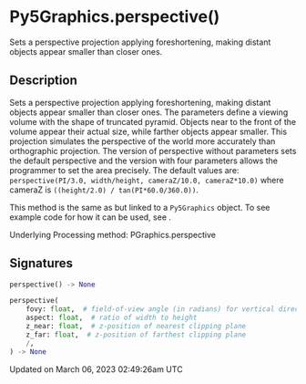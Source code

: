 # Py5Graphics.perspective()

Sets a perspective projection applying foreshortening, making distant objects appear smaller than closer ones.

## Description

Sets a perspective projection applying foreshortening, making distant objects appear smaller than closer ones. The parameters define a viewing volume with the shape of truncated pyramid. Objects near to the front of the volume appear their actual size, while farther objects appear smaller. This projection simulates the perspective of the world more accurately than orthographic projection. The version of perspective without parameters sets the default perspective and the version with four parameters allows the programmer to set the area precisely. The default values are: `perspective(PI/3.0, width/height, cameraZ/10.0, cameraZ*10.0)` where cameraZ is `((height/2.0) / tan(PI*60.0/360.0))`.

This method is the same as [](sketch_perspective) but linked to a `Py5Graphics` object. To see example code for how it can be used, see [](sketch_perspective).

Underlying Processing method: PGraphics.perspective

## Signatures

```python
perspective() -> None

perspective(
    fovy: float,  # field-of-view angle (in radians) for vertical direction
    aspect: float,  # ratio of width to height
    z_near: float,  # z-position of nearest clipping plane
    z_far: float,  # z-position of farthest clipping plane
    /,
) -> None
```

Updated on March 06, 2023 02:49:26am UTC

